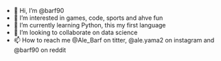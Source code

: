 - 👋 Hi, I’m @barf90
- 👀 I’m interested in games, code, sports and ahve fun
- 🌱 I’m currently learning Python, this my first language
- 💞️ I’m looking to collaborate on data science
- 📫 How to reach me @Ale_Barf on titter, @ale.yama2 on instagram and @barf90 on reddit

<!---
barf90/barf90 is a ✨ special ✨ repository because its `README.md` (this file) appears on your GitHub profile.
You can click the Preview link to take a look at your changes.
--->
